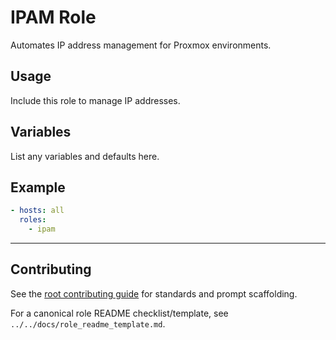 # IPAM Role

Automates IP address management for Proxmox environments.

## Usage
Include this role to manage IP addresses.

## Variables
List any variables and defaults here.

## Example
```yaml
- hosts: all
  roles:
    - ipam
```

---

## Contributing
See the [root contributing guide](../../docs/contributing.md) for standards and prompt scaffolding.

For a canonical role README checklist/template, see `../../docs/role_readme_template.md`.